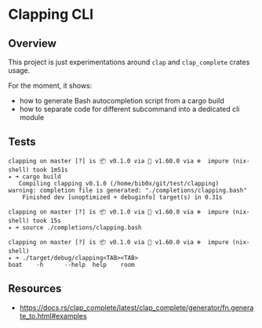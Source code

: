 # Clapping CLI

## Overview

This project is just experimentations around `clap` and `clap_complete` crates usage.

For the moment, it shows:
- how to generate Bash autocompletion script from a cargo build
- how to separate code for different subcommand into a dedicated cli module

## Tests

```
clapping on master [?] is 📦 v0.1.0 via 🦀 v1.60.0 via ❄️  impure (nix-shell) took 1m51s
✦ ➜ cargo build
   Compiling clapping v0.1.0 (/home/bib0x/git/test/clapping)
warning: completion file is generated: "./completions/clapping.bash"
    Finished dev [unoptimized + debuginfo] target(s) in 0.31s

clapping on master [?] is 📦 v0.1.0 via 🦀 v1.60.0 via ❄️  impure (nix-shell) took 15s
✦ ➜ source ./completions/clapping.bash

clapping on master [?] is 📦 v0.1.0 via 🦀 v1.60.0 via ❄️  impure (nix-shell)
✦ ➜ ./target/debug/clapping<TAB><TAB>
boat    -h      --help  help    room

```

## Resources

- https://docs.rs/clap_complete/latest/clap_complete/generator/fn.generate_to.html#examples

